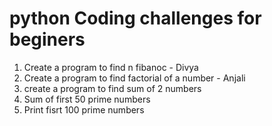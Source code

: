 # python Coding challenges for beginers

1. Create a program to find n fibanoc - Divya
2. Create a program to find factorial of a number - Anjali
3. create a program to find sum of 2 numbers
4. Sum of first 50 prime numbers
5. Print fisrt 100 prime numbers
